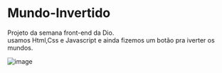 # Mundo-Invertido
 Projeto da semana front-end da Dio.<br>
usamos Html,Css e Javascript e ainda fizemos um botão pra iverter os mundos.  

![image](https://user-images.githubusercontent.com/92691384/188056673-52d93a75-fa4b-48dc-a9df-dff71fd1b55e.png)

